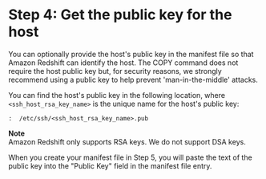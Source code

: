 # Step 4: Get the public key for the host<a name="load-from-host-steps-get-the-host-key"></a>

You can optionally provide the host's public key in the manifest file so that Amazon Redshift can identify the host\. The COPY command does not require the host public key but, for security reasons, we strongly recommend using a public key to help prevent 'man\-in\-the\-middle' attacks\. 

You can find the host's public key in the following location, where `<ssh_host_rsa_key_name>` is the unique name for the host's public key: 

```
:  /etc/ssh/<ssh_host_rsa_key_name>.pub
```

**Note**  
Amazon Redshift only supports RSA keys\. We do not support DSA keys\.

When you create your manifest file in Step 5, you will paste the text of the public key into the "Public Key" field in the manifest file entry\.